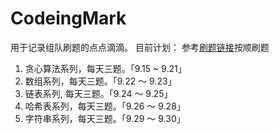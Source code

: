 # CodeingMark
用于记录组队刷题的点点滴滴。
目前计划：
参考[刷题链接](https://www.programmercarl.com)按顺刷题
1. 贪心算法系列，每天三题。「9.15 ~ 9.21」
2. 数组系列，每天三题。「9.22 ～ 9.23」
3. 链表系列, 每天三题。「9.24 ～ 9.25」
4. 哈希表系列，每天三题。「9.26 ～ 9.28」
5. 字符串系列，每天三题。「9.29 ～ 9.30」
